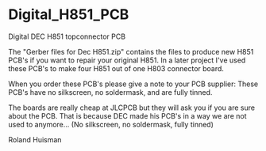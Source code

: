 # Digital_H851_PCB
Digital DEC H851 topconnector PCB


The "Gerber files for Dec H851.zip" contains the files to produce new H851 PCB's if you want to repair your original H851. In a later project I've used these PCB's to make four H851 out of one H803 connector board.

When you order these PCB's please give a note to your PCB supplier: These PCB's have no silkscreen, no soldermask, and are fully tinned.

The boards are really cheap at JLCPCB but they will ask you if you are sure about the PCB. That is because DEC made his PCB's in a way we are not used to anymore... (No silkscreen, no soldermask, fully tinned)

Roland Huisman
